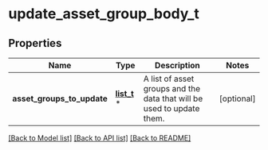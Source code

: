 # update_asset_group_body_t

## Properties
Name | Type | Description | Notes
------------ | ------------- | ------------- | -------------
**asset_groups_to_update** | [**list_t**](update_asset_group_body_asset_groups_to_update_inner.md) \* | A list of asset groups and the data that will be used to update them. | [optional] 

[[Back to Model list]](../README.md#documentation-for-models) [[Back to API list]](../README.md#documentation-for-api-endpoints) [[Back to README]](../README.md)


